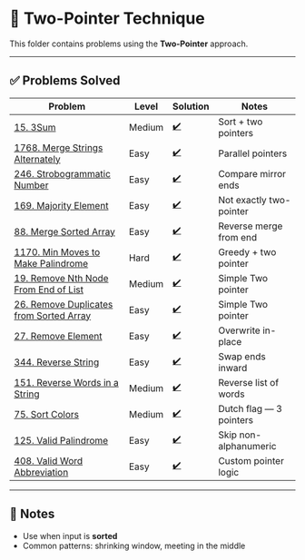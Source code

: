 # 🧭 Two-Pointer Technique

This folder contains problems using the **Two-Pointer** approach.

---

## ✅ Problems Solved

| Problem | Level | Solution | Notes |
|--------|--------|----------|-------|
| [15. 3Sum](https://leetcode.com/problems/3sum/) | Medium | [✔️](./3Sum.py) | Sort + two pointers |
| [1768. Merge Strings Alternately](https://leetcode.com/problems/merge-strings-alternately/) | Easy | [✔️](./Merge_Strings_Alternately,py) | Parallel pointers |
| [246. Strobogrammatic Number](https://leetcode.com/problems/strobogrammatic-number/) | Easy | [✔️](./is_strobogrammatic.py) | Compare mirror ends |
| [169. Majority Element](https://leetcode.com/problems/majority-element/) | Easy | [✔️](./majority_element.py) | Not exactly two-pointer |
| [88. Merge Sorted Array](https://leetcode.com/problems/merge-sorted-array/) | Easy | [✔️](./merge_sorted_array.py) | Reverse merge from end |
| [1170. Min Moves to Make Palindrome](https://leetcode.com/problems/minimum-number-of-moves-to-make-palindrome/) | Hard | [✔️](./min_moves_to_make_palindrome.py) | Greedy + two pointer |
| [19. Remove Nth Node From End of List](https://leetcode.com/problems/remove-nth-node-from-end-of-list/) | Medium | [✔️](./remove-nth-node-from-end-of-list.py) |Simple Two pointer |
| [26. Remove Duplicates from Sorted Array](https://leetcode.com/problems/remove-duplicates-from-sorted-array/) | Easy | [✔️](./remove_duplicates_from_sorted_array.py) | Simple Two pointer |
| [27. Remove Element](https://leetcode.com/problems/remove-element/) | Easy | [✔️](./remove_element.py) | Overwrite in-place |
| [344. Reverse String](https://leetcode.com/problems/reverse-string/) | Easy | [✔️](./reverse_string.py) | Swap ends inward |
| [151. Reverse Words in a String](https://leetcode.com/problems/reverse-words-in-a-string/) | Medium | [✔️](./reverse_words_in_a_string.py.py) | Reverse list of words |
| [75. Sort Colors](https://leetcode.com/problems/sort-colors/) | Medium | [✔️](./sort_colors.py) | Dutch flag — 3 pointers |
| [125. Valid Palindrome](https://leetcode.com/problems/valid-palindrome/) | Easy | [✔️](./valid_palindrome.py) | Skip non-alphanumeric |
| [408. Valid Word Abbreviation](https://leetcode.com/problems/valid-word-abbreviation/) | Easy | [✔️](./valid_word_abbreviation.py) | Custom pointer logic |


---

## 📝 Notes

- Use when input is **sorted**
- Common patterns: shrinking window, meeting in the middle
